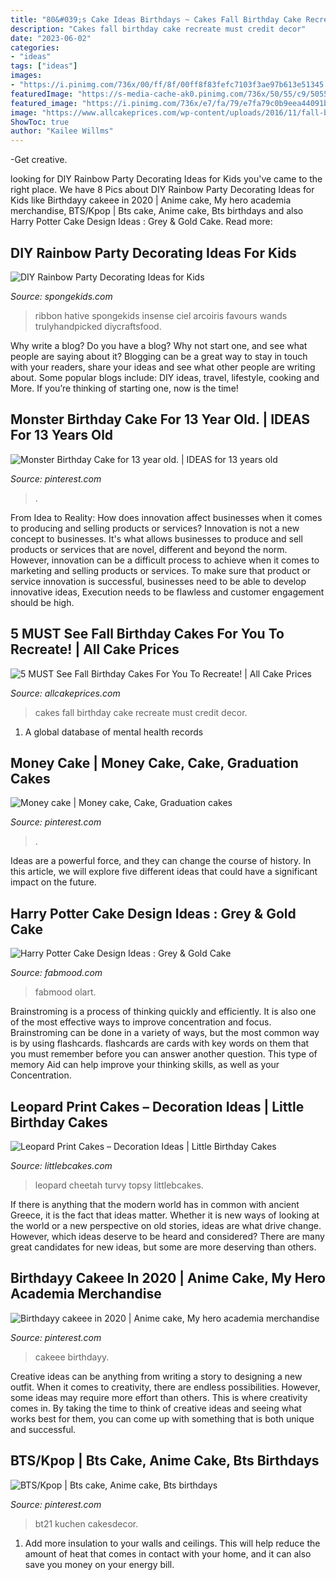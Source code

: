 ```yaml
---
title: "80&#039;s Cake Ideas Birthdays ~ Cakes Fall Birthday Cake Recreate Must Credit Decor"
description: "Cakes fall birthday cake recreate must credit decor"
date: "2023-06-02"
categories:
- "ideas"
tags: ["ideas"]
images:
- "https://i.pinimg.com/736x/00/ff/8f/00ff8f83fefc7103f3ae97b613e51345.jpg"
featuredImage: "https://s-media-cache-ak0.pinimg.com/736x/50/55/c9/5055c9ecffb5f8d73039b8e4cdc765f8.jpg"
featured_image: "https://i.pinimg.com/736x/e7/fa/79/e7fa79c0b9eea44091be7cf2d4f749f4.jpg"
image: "https://www.allcakeprices.com/wp-content/uploads/2016/11/fall-birthday-cakes-2.jpg"
ShowToc: true
author: "Kailee Willms"
---
```



-Get creative.

	

		
looking for DIY Rainbow Party Decorating Ideas for Kids you've came to the right place. We have 8 Pics about DIY Rainbow Party Decorating Ideas for Kids like Birthdayy cakeee in 2020 | Anime cake, My hero academia merchandise, BTS/Kpop | Bts cake, Anime cake, Bts birthdays and also Harry Potter Cake Design Ideas : Grey &amp; Gold Cake. Read more:
		
    
## DIY Rainbow Party Decorating Ideas For Kids

<img loading=lazy src="https://spongekids.com/wp-content/uploads/2014/11/diy-rainbow-party-decorating-ideas/4-candy-decoration.jpg" onerror="this.onerror=null;this.src='https://tse4.mm.bing.net/th?id=OIP.GfTxgQhCKywEmuWykiSTCAHaLG&amp;pid=15.1';" alt="DIY Rainbow Party Decorating Ideas for Kids">

_Source: spongekids.com_

>ribbon hative spongekids insense ciel arcoiris favours wands trulyhandpicked diycraftsfood. 

	

Why write a blog?
Do you have a blog? Why not start one, and see what people are saying about it? Blogging can be a great way to stay in touch with your readers, share your ideas and see what other people are writing about. Some popular blogs include: DIY ideas, travel, lifestyle, cooking and More. If you’re thinking of starting one, now is the time!

    
## Monster Birthday Cake For 13 Year Old. | IDEAS For 13 Years Old

<img loading=lazy src="https://s-media-cache-ak0.pinimg.com/736x/50/55/c9/5055c9ecffb5f8d73039b8e4cdc765f8.jpg" onerror="this.onerror=null;this.src='https://tse2.mm.bing.net/th?id=OIP.9W-Hqn57g7OdxUPoNiLckQHaJ7&amp;pid=15.1';" alt="Monster Birthday Cake for 13 year old. | IDEAS for 13 years old">

_Source: pinterest.com_

>. 

	

From Idea to Reality: How does innovation affect businesses when it comes to producing and selling products or services?
Innovation is not a new concept to businesses. It's what allows businesses to produce and sell products or services that are novel, different and beyond the norm. However, innovation can be a difficult process to achieve when it comes to marketing and selling products or services. To make sure that product or service innovation is successful, businesses need to be able to develop innovative ideas, Execution needs to be flawless and customer engagement should be high.

    
## 5 MUST See Fall Birthday Cakes For You To Recreate! | All Cake Prices

<img loading=lazy src="https://www.allcakeprices.com/wp-content/uploads/2016/11/fall-birthday-cakes-2.jpg" onerror="this.onerror=null;this.src='https://tse4.mm.bing.net/th?id=OIP.XWriA2lW1ZAdjMmKuEg3lwHaJ4&amp;pid=15.1';" alt="5 MUST See Fall Birthday Cakes For You To Recreate! | All Cake Prices">

_Source: allcakeprices.com_

>cakes fall birthday cake recreate must credit decor. 

	

1. A global database of mental health records 

    
## Money Cake | Money Cake, Cake, Graduation Cakes

<img loading=lazy src="https://i.pinimg.com/736x/e7/fa/79/e7fa79c0b9eea44091be7cf2d4f749f4.jpg" onerror="this.onerror=null;this.src='https://tse2.mm.bing.net/th?id=OIP.i0HAkLtS2FecU0B-Oa4RUAHaJ3&amp;pid=15.1';" alt="Money cake | Money cake, Cake, Graduation cakes">

_Source: pinterest.com_

>. 

	

Ideas are a powerful force, and they can change the course of history. In this article, we will explore five different ideas that could have a significant impact on the future.

    
## Harry Potter Cake Design Ideas : Grey &amp; Gold Cake

<img loading=lazy src="https://www.fabmood.com/inspiration/wp-content/uploads/2021/06/harry-potter-cake-20-370x640.jpg" onerror="this.onerror=null;this.src='https://tse3.mm.bing.net/th?id=OIP.pU90mw4AqvnYDPUi_8yT4gAAAA&amp;pid=15.1';" alt="Harry Potter Cake Design Ideas : Grey &amp; Gold Cake">

_Source: fabmood.com_

>fabmood olart. 

	

Brainstroming is a process of thinking quickly and efficiently. It is also one of the most effective ways to improve concentration and focus. Brainstroming can be done in a variety of ways, but the most common way is by using flashcards. flashcards are cards with key words on them that you must remember before you can answer another question. This type of memory Aid can help improve your thinking skills, as well as your Concentration.

    
## Leopard Print Cakes – Decoration Ideas | Little Birthday Cakes

<img loading=lazy src="https://www.littlebcakes.com/wp-content/uploads/2014/02/Leopard-Print-Cakes.jpg" onerror="this.onerror=null;this.src='https://tse4.mm.bing.net/th?id=OIP.htNJVUMCoQWyyKhK5hyFagHaJj&amp;pid=15.1';" alt="Leopard Print Cakes – Decoration Ideas | Little Birthday Cakes">

_Source: littlebcakes.com_

>leopard cheetah turvy topsy littlebcakes. 

	

If there is anything that the modern world has in common with ancient Greece, it is the fact that ideas matter. Whether it is new ways of looking at the world or a new perspective on old stories, ideas are what drive change. However, which ideas deserve to be heard and considered? There are many great candidates for new ideas, but some are more deserving than others.

    
## Birthdayy Cakeee In 2020 | Anime Cake, My Hero Academia Merchandise

<img loading=lazy src="https://i.pinimg.com/736x/e1/86/15/e18615ae9799e9356bdd0999ee9c4d47.jpg" onerror="this.onerror=null;this.src='https://tse2.mm.bing.net/th?id=OIP.BzJOwHN9jDQ_F8_fGdarpgHaNK&amp;pid=15.1';" alt="Birthdayy cakeee in 2020 | Anime cake, My hero academia merchandise">

_Source: pinterest.com_

>cakeee birthdayy. 

	

Creative ideas can be anything from writing a story to designing a new outfit. When it comes to creativity, there are endless possibilities. However, some ideas may require more effort than others. This is where creativity comes in. By taking the time to think of creative ideas and seeing what works best for them, you can come up with something that is both unique and successful.

    
## BTS/Kpop | Bts Cake, Anime Cake, Bts Birthdays

<img loading=lazy src="https://i.pinimg.com/736x/00/ff/8f/00ff8f83fefc7103f3ae97b613e51345.jpg" onerror="this.onerror=null;this.src='https://tse1.mm.bing.net/th?id=OIP.oAaN1i3gBuUIOmcY1akeHwHaLL&amp;pid=15.1';" alt="BTS/Kpop | Bts cake, Anime cake, Bts birthdays">

_Source: pinterest.com_

>bt21 kuchen cakesdecor. 

	

1. Add more insulation to your walls and ceilings. This will help reduce the amount of heat that comes in contact with your home, and it can also save you money on your energy bill.

